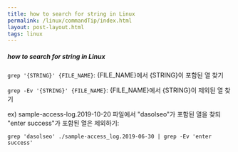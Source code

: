 ```yaml
---
title: how to search for string in Linux
permalink: /linux/commandTip/index.html
layout: post-layout.html
tags: linux
---
```


##### how to search for string in Linux

`grep '{STRING}' {FILE_NAME}`:
{FILE_NAME}에서 {STRING}이 포함된 열 찾기 

`grep -Ev '{STRING}' {FILE_NAME}`:
{FILE_NAME}에서 {STRING}이 제외된 열 찾기

ex)
sample-access-log.2019-10-20 파일에서
"dasolseo"가 포함된 열을 찾되
"enter success"가 포함된 열은 제외하기:

`grep 'dasolseo' ./sample-access_log.2019-06-30 | grep -Ev 'enter success'`

